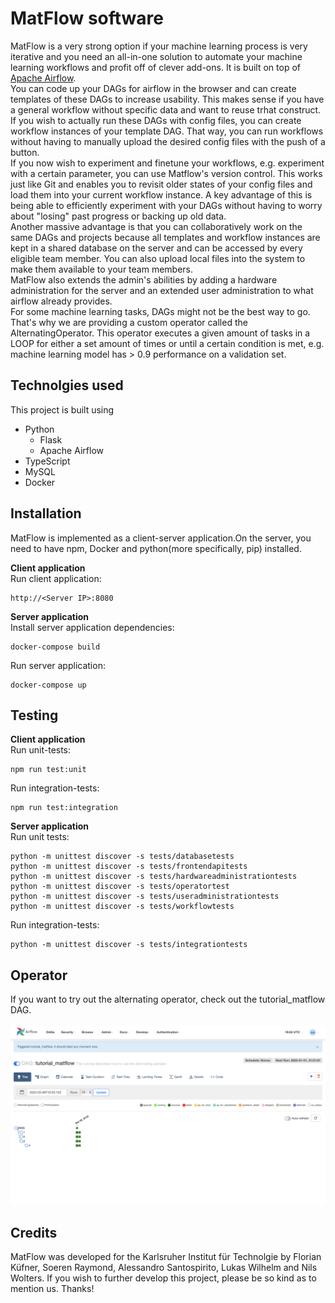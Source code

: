 # MatFlow software

MatFlow is a very strong option if your machine learning process is very iterative and you need an all-in-one solution to automate your machine learning workflows and profit off of clever add-ons. It is built on top of [Apache Airflow](https://airflow.apache.org). <br/>
You can code up your DAGs for airflow in the browser and can create templates of these DAGs to increase usability. This makes sense if you have a general workflow without specific data and want to reuse trhat construct. <br/>If you wish to actually run these DAGs with config files, you can create workflow instances of your template DAG. That way, you can run workflows without having to manually upload the desired config files with the push of a button. <br/> If you now wish to experiment and finetune your workflows, e.g. experiment with a certain parameter, you can use Matflow's version control. This works just like Git and enables you to revisit older states of your config files and load them into your current workflow instance. A key advantage of this is being able to efficiently experiment with your DAGs without having to worry about "losing" past progress or backing up old data. <br/>
Another massive advantage is that you can collaboratively work on the same DAGs and projects because all templates and workflow instances are kept in a shared database on the server and can be accessed by every eligible team member. You can also upload local files into the system to make them available to your team members. <br/>
MatFlow also extends the admin's abilities by adding a hardware administration for the server and an extended user administration to what airflow already provides.<br/>
For some machine learning tasks, DAGs might not be the best way to go. That's why we are providing a custom operator called the AlternatingOperator. This operator executes a given amount of tasks in a LOOP for either a set amount of times or until a certain condition is met, e.g. machine learning model has > 0.9 performance on a validation set.


## Technolgies used

This project is built using
* Python
    * Flask
    * Apache Airflow
* TypeScript
* MySQL
* Docker


## Installation
MatFlow is implemented as a client-server application.On the server, you need to have npm, Docker and python(more specifically, pip) installed.

**Client application**<br>
Run client application:
```
http://<Server IP>:8080
```

**Server application** <br>
Install server application dependencies:
```
docker-compose build
```
Run server application:
```
docker-compose up
```

## Testing
**Client application**<br>
Run unit-tests:
```
npm run test:unit
```
Run integration-tests:
```
npm run test:integration
```

**Server application**<br>
Run unit tests:
```
python -m unittest discover -s tests/databasetests
python -m unittest discover -s tests/frontendapitests
python -m unittest discover -s tests/hardwareadministrationtests
python -m unittest discover -s tests/operatortest
python -m unittest discover -s tests/useradministrationtests
python -m unittest discover -s tests/workflowtests
```
Run integration-tests:
```
python -m unittest discover -s tests/integrationtests
```


## Operator
If you want to try out the alternating operator, check out the tutorial_matflow DAG.
<br>
<br>
![Matflow DAG](airflow_example.png)
<br>

## Credits
MatFlow was developed for the Karlsruher Institut für Technolgie by Florian Küfner, Soeren Raymond, Alessandro Santospirito, Lukas Wilhelm and Nils Wolters. If you wish to further develop this project, please be so kind as to mention us. Thanks!


